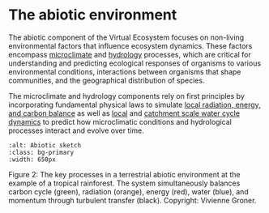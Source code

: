 # The abiotic environment

The abiotic component of the Virtual Ecosystem focuses on non-living environmental
factors that influence ecosystem dynamics. These factors encompass
[microclimate](./microclimate_theory.md) and [hydrology](./hydrology_theory.md)
processes, which are critical for understanding and predicting ecological
responses of organisms to various environmental conditions, interactions between
organisms that shape communities, and the geographical distribution of species.

The microclimate and hydrology components rely on first principles by incorporating
fundamental physical laws to simulate
[local radiation, energy, and carbon balance](./microclimate_theory.md#balancing-energy-water-and-carbon)
as well as [local](./hydrology_theory.md#local-water-balance) and
[catchment scale water cycle dynamics](./hydrology_theory.md#catchment-scale-water-balance)
to predict how microclimatic conditions and hydrological processes interact and evolve
over time.

```{image} ../../_static/images/abiotic_sketch.jpg
:alt: Abiotic sketch
:class: bg-primary
:width: 650px
```

Figure 2: The key processes in a terrestrial abiotic environment at the example of a
tropical rainforest. The system simultaneously balances carbon cycle (green), radiation
(orange), energy (red), water (blue), and momentum through turbulent transfer (black).
Copyright: Vivienne Groner.
